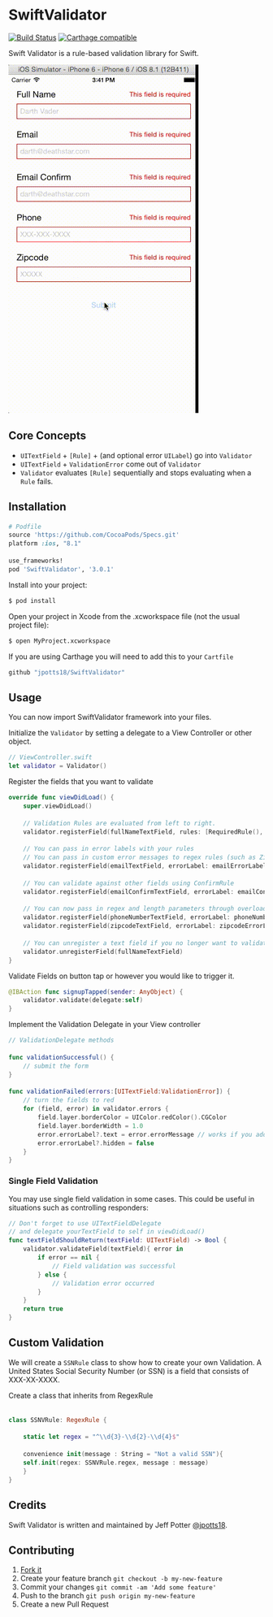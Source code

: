SwiftValidator
===============

[![Build Status](https://travis-ci.org/jpotts18/SwiftValidator.svg?branch=travis-ci)](https://travis-ci.org/jpotts18/SwiftValidator) [![Carthage compatible](https://img.shields.io/badge/Carthage-compatible-4BC51D.svg?style=flat)](https://github.com/Carthage/Carthage)

Swift Validator is a rule-based validation library for Swift.

![Swift Validator](/swift-validator-v2.gif)

## Core Concepts

* ``UITextField`` + ``[Rule]`` + (and optional error ``UILabel``) go into  ``Validator``
* ``UITextField`` + ``ValidationError`` come out of ``Validator``
* ``Validator`` evaluates ``[Rule]`` sequentially and stops evaluating when a ``Rule`` fails. 

## Installation

```ruby
# Podfile
source 'https://github.com/CocoaPods/Specs.git'
platform :ios, "8.1"

use_frameworks!
pod 'SwiftValidator', '3.0.1' 
```

Install into your project:

```bash
$ pod install
```

Open your project in Xcode from the .xcworkspace file (not the usual project file):

```bash
$ open MyProject.xcworkspace
```

If you are using Carthage you will need to add this to your `Cartfile`

```bash
github "jpotts18/SwiftValidator"
```

## Usage 

You can now import SwiftValidator framework into your files.

Initialize the ``Validator`` by setting a delegate to a View Controller or other object.

```swift
// ViewController.swift
let validator = Validator()
```

Register the fields that you want to validate

```swift
override func viewDidLoad() {
	super.viewDidLoad()

	// Validation Rules are evaluated from left to right.
	validator.registerField(fullNameTextField, rules: [RequiredRule(), FullNameRule()])
	
	// You can pass in error labels with your rules
	// You can pass in custom error messages to regex rules (such as ZipCodeRule and EmailRule)
	validator.registerField(emailTextField, errorLabel: emailErrorLabel, rules: [RequiredRule(), EmailRule(message: "Invalid email")])
	
	// You can validate against other fields using ConfirmRule
	validator.registerField(emailConfirmTextField, errorLabel: emailConfirmErrorLabel, rules: [ConfirmationRule(confirmField: emailTextField)])
	
	// You can now pass in regex and length parameters through overloaded contructors
	validator.registerField(phoneNumberTextField, errorLabel: phoneNumberErrorLabel, rules: [RequiredRule(), MinLengthRule(length: 9)])
	validator.registerField(zipcodeTextField, errorLabel: zipcodeErrorLabel, rules: [RequiredRule(), ZipCodeRule(regex = "\\d{5}")])

	// You can unregister a text field if you no longer want to validate it
	validator.unregisterField(fullNameTextField)
}
```


Validate Fields on button tap or however you would like to trigger it. 

```swift
@IBAction func signupTapped(sender: AnyObject) {
	validator.validate(delegate:self)
}
```

Implement the Validation Delegate in your View controller

```swift
// ValidationDelegate methods

func validationSuccessful() {
	// submit the form
}

func validationFailed(errors:[UITextField:ValidationError]) {
	// turn the fields to red
	for (field, error) in validator.errors {
		field.layer.borderColor = UIColor.redColor().CGColor
		field.layer.borderWidth = 1.0
		error.errorLabel?.text = error.errorMessage // works if you added labels
		error.errorLabel?.hidden = false
	}
}

```

### Single Field Validation

You may use single field validation in some cases. This could be useful in situations such as controlling responders:

```swift
// Don't forget to use UITextFieldDelegate
// and delegate yourTextField to self in viewDidLoad()
func textFieldShouldReturn(textField: UITextField) -> Bool {
    validator.validateField(textField){ error in
        if error == nil {
            // Field validation was successful
        } else {
            // Validation error occurred
        }
    }
    return true
}
```


## Custom Validation 

We will create a ```SSNRule``` class to show how to create your own Validation. A United States Social Security Number (or SSN) is a field that consists of XXX-XX-XXXX. 

Create a class that inherits from RegexRule

```swift

class SSNVRule: RegexRule {

    static let regex = "^\\d{3}-\\d{2}-\\d{4}$"
	
    convenience init(message : String = "Not a valid SSN"){
	self.init(regex: SSNVRule.regex, message : message)
    }
}
```

Credits
-------

Swift Validator is written and maintained by Jeff Potter [@jpotts18](http://twitter.com/jpotts18).

## Contributing

1. [Fork it](https://github.com/jpotts18/SwiftValidator/fork)
2. Create your feature branch `git checkout -b my-new-feature`
3. Commit your changes `git commit -am 'Add some feature'`
4. Push to the branch `git push origin my-new-feature`
5. Create a new Pull Request
